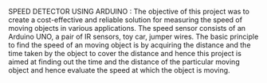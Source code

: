 SPEED DETECTOR USING ARDUINO : 
The objective of this project was to create a cost-effective and reliable solution for measuring the speed of moving objects in various applications.
The speed sensor consists of an Arduino UNO, a pair of IR sensors, toy car, jumper wires.
The basic principle to find the speed of an moving object is by acquiring the distance and the time taken by the object to cover the distance and hence this project is aimed at finding out the time and the distance of the particular moving object and hence evaluate the speed at which the object is moving.
